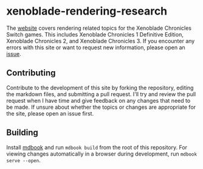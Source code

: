 # xenoblade-rendering-research
The [website](https://scanmountgoat.github.io/xenoblade-rendering-research/) covers rendering related topics for the Xenoblade Chronicles Switch games.
This includes Xenoblade Chronicles 1 Definitive Edition, Xenoblade Chronicles 2, and Xenoblade Chronicles 3.
If you encounter any errors with this site or want to request new information, please open an [issue](https://github.com/ScanMountGoat/xenoblade-rendering-research/issues). 

## Contributing
Contribute to the development of this site by forking the repository, editing the markdown files, and submitting a pull request. I'll try and review the pull request when I have time and give feedback on any changes that need to be made. If unsure about whether the topics or changes are appropriate for the site, please open an issue first.

## Building
Install [mdbook](https://github.com/rust-lang/mdBook) and run `mdbook build` from the root of this repository. For viewing changes automatically in a browser during development, run `mdbook serve --open`.
